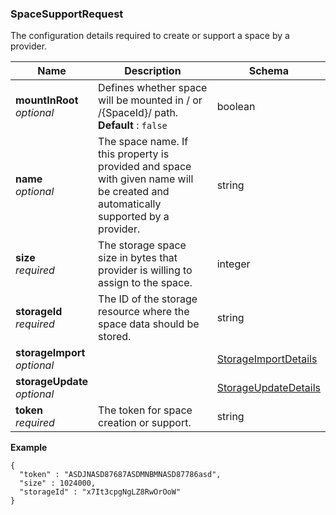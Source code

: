 
<a name="spacesupportrequest"></a>
### SpaceSupportRequest
The configuration details required to create or support a space by a provider.


|Name|Description|Schema|
|---|---|---|
|**mountInRoot**  <br>*optional*|Defines whether space will be mounted in / or /{SpaceId}/ path.  <br>**Default** : `false`|boolean|
|**name**  <br>*optional*|The space name. If this property is provided and space with given name will be created and automatically supported by a provider.|string|
|**size**  <br>*required*|The storage space size in bytes that provider is willing to assign to the space.|integer|
|**storageId**  <br>*required*|The ID of the storage resource where the space data should be stored.|string|
|**storageImport**  <br>*optional*||[StorageImportDetails](StorageImportDetails.md#storageimportdetails)|
|**storageUpdate**  <br>*optional*||[StorageUpdateDetails](StorageUpdateDetails.md#storageupdatedetails)|
|**token**  <br>*required*|The token for space creation or support.|string|

**Example**
```
{
  "token" : "ASDJNASD87687ASDMNBMNASD87786asd",
  "size" : 1024000,
  "storageId" : "x7It3cpgNgLZ8RwOrOoW"
}
```



